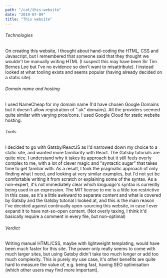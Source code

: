 ```yaml
---
path: "/cat/this-website"
date: "2019-07-09"
title: "This website"
---
```


###### Technologies
On creating this website, I thought about hand-coding the HTML, CSS and Javascript, but I remembered that someone said that they thought we wouldn't be manually writing HTML (I suspect this may have been Sir Tim Bernes Lee but I've no evidence so don't want to misattribute).  I instead looked at what tooling exists and seems popular (having already decided on a static site).

###### Domain name and hosting
I used NameCheap for my domain name (I'd have chosen Google Domains but it doesn't allow registration of ".uk" domains). All the providers seemed quite similar with varying pros/cons.
I used Google Cloud for static website hosting.

###### Tools
I decided to go with Gatsby/ReactJS as I'd narrowed down my choice to a static site, and wanted more familiarity with React.  The Gatsby tutorials are quite nice.  I understand why it takes its approach but it still feels overly complex to me, with a lot of clever magic and "syntactic sugar" that takes time to get familiar with.  As a result, I took the pragmatic approach of only finding what I need, and looking at very similar examples, but I'd not yet be comfortable writing it from scratch or explaining some of the syntax.  As a non-expert, it's not immediately clear which <i>language</i>'s syntax is currently being used in an expression.  The MIT license to me is a little too restrictive in this case, as it's a little awkward to separate content and what is covered by Gatsby and the Gatsby tutorial I looked at, and this is the main reason I've decided against continually open-sourcing this website, in case I ever expand it to have not-so-open content.  (Not overly taxing, I think it'd basically require a comment in every file, but non-optimal)

###### Verdict
Writing manual HTML/CSS, maybe with lightweight templating, would have been much faster for this site.  The power only really seems to come with much larger sites, but using Gatsby didn't take too much longer or add too much complexity.  This is purely my use case, it's other benefits are quite hard to measure the value of, e.g. being fast, having SEO optimisation (which other users may find more important).
